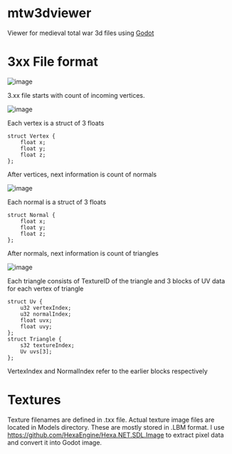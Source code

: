 # mtw3dviewer
Viewer for medieval total war 3d files using [Godot](https://godotengine.org/) 

# 3xx File format
![image](https://github.com/user-attachments/assets/e7c4dc20-733d-46cc-bc37-51e0c9f0dea1)

3.xx file starts with count of incoming vertices.

![image](https://github.com/user-attachments/assets/9af1ea61-e449-475c-8cc1-d3255fb434bc)

Each vertex is a struct of 3 floats
```
struct Vertex {
    float x;
    float y;
    float z;
};
```
After vertices, next information is count of normals

![image](https://github.com/user-attachments/assets/84ac43f3-0677-4684-8e1a-7b10cc20a241)

Each normal is a struct of 3 floats
```
struct Normal {
    float x;
    float y;
    float z;
};
```
After normals, next information is count of triangles

![image](https://github.com/user-attachments/assets/02c68f68-2f7a-499b-af91-be75d9cdfef1)

Each triangle consists of TextureID of the triangle and 3 blocks of UV data for each vertex of triangle
```
struct Uv {
    u32 vertexIndex;
    u32 normalIndex;
    float uvx;
    float uvy;
};
struct Triangle {
    s32 textureIndex;
    Uv uvs[3];
};
```
VertexIndex and NormalIndex refer to the earlier blocks respectively

# Textures
Texture filenames are defined in .txx file. Actual texture image files are located in Models directory. These are mostly stored in .LBM format. 
I use https://github.com/HexaEngine/Hexa.NET.SDL.Image to extract pixel data and convert it into Godot image.
